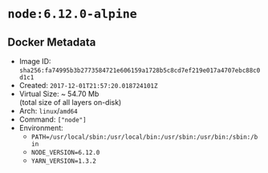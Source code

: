 # `node:6.12.0-alpine`

## Docker Metadata

- Image ID: `sha256:fa74995b3b2773584721e606159a1728b5c8cd7ef219e017a4707ebc88c0d1c1`
- Created: `2017-12-01T21:57:20.018724101Z`
- Virtual Size: ~ 54.70 Mb  
  (total size of all layers on-disk)
- Arch: `linux`/`amd64`
- Command: `["node"]`
- Environment:
  - `PATH=/usr/local/sbin:/usr/local/bin:/usr/sbin:/usr/bin:/sbin:/bin`
  - `NODE_VERSION=6.12.0`
  - `YARN_VERSION=1.3.2`
